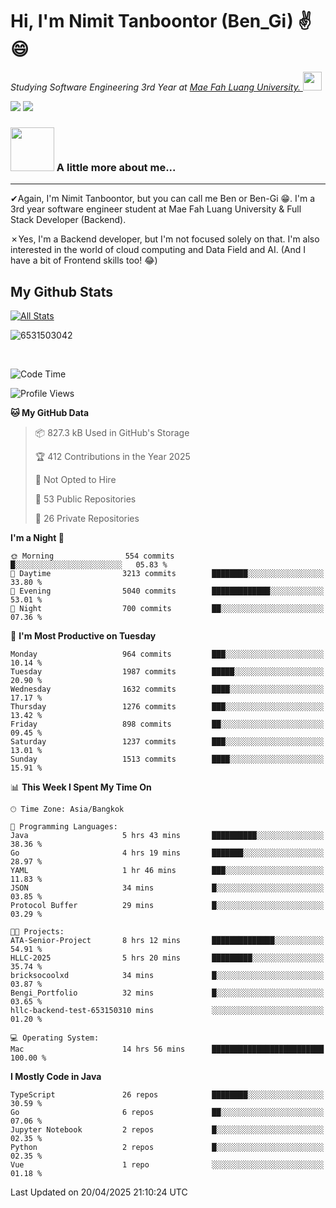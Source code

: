 # Hi, I'm Nimit Tanboontor (Ben_Gi) ✌😄
<p><em>Studying Software Engineering 3rd Year at <a href="https://en.mfu.ac.th/home.html"> Mae Fah Luang University.
</a><img src="https://media.giphy.com/media/WUlplcMpOCEmTGBtBW/giphy.gif" width="30"> </em></p>


[![](https://img.shields.io/badge/linkedin-%230077B5.svg?style=for-the-badge&logo=linkedin)]([https://www.linkedin.com/in/thanaphoom-babparn/](https://www.linkedin.com/in/nimit-tanbooutor-798139246/))
[![](https://img.shields.io/badge/Medium-12100E?style=for-the-badge&logo=medium&logoColor=white)](https://medium.com/@nimittanbooutor)

### <img src="https://media.giphy.com/media/VgCDAzcKvsR6OM0uWg/giphy.gif" width="70"> A little more about me...  

<hr> <!-- Horizontal line -->

&#10004;Again, I'm Nimit Tanboontor, but you can call me Ben or Ben-Gi 😁. I'm a 3rd year software engineer student at Mae Fah Luang University & Full Stack Developer (Backend).

&#10007;Yes, I'm a Backend developer, but I'm not focused solely on that. I'm also interested in the world of cloud computing and Data Field and AI. (And I have a bit of Frontend skills too! 😂)


## My Github Stats

[![All Stats](https://github-readme-stats.vercel.app/api?username=6531503042&show_icons=true&theme=algolia)](https://github.com/6531503042)

<p><img align="center" src="https://github-readme-streak-stats.herokuapp.com/?user=6531503042&" alt="6531503042" /></p>

<br />


<!--START_SECTION:waka-->
![Code Time](http://img.shields.io/badge/Code%20Time-481%20hrs%2048%20mins-blue)

![Profile Views](http://img.shields.io/badge/Profile%20Views-6-blue)

**🐱 My GitHub Data** 

> 📦 827.3 kB Used in GitHub's Storage 
 > 
> 🏆 412 Contributions in the Year 2025
 > 
> 🚫 Not Opted to Hire
 > 
> 📜 53 Public Repositories 
 > 
> 🔑 26 Private Repositories 
 > 
**I'm a Night 🦉** 

```text
🌞 Morning                554 commits         █░░░░░░░░░░░░░░░░░░░░░░░░   05.83 % 
🌆 Daytime                3213 commits        ████████░░░░░░░░░░░░░░░░░   33.80 % 
🌃 Evening                5040 commits        █████████████░░░░░░░░░░░░   53.01 % 
🌙 Night                  700 commits         ██░░░░░░░░░░░░░░░░░░░░░░░   07.36 % 
```
📅 **I'm Most Productive on Tuesday** 

```text
Monday                   964 commits         ███░░░░░░░░░░░░░░░░░░░░░░   10.14 % 
Tuesday                  1987 commits        █████░░░░░░░░░░░░░░░░░░░░   20.90 % 
Wednesday                1632 commits        ████░░░░░░░░░░░░░░░░░░░░░   17.17 % 
Thursday                 1276 commits        ███░░░░░░░░░░░░░░░░░░░░░░   13.42 % 
Friday                   898 commits         ██░░░░░░░░░░░░░░░░░░░░░░░   09.45 % 
Saturday                 1237 commits        ███░░░░░░░░░░░░░░░░░░░░░░   13.01 % 
Sunday                   1513 commits        ████░░░░░░░░░░░░░░░░░░░░░   15.91 % 
```


📊 **This Week I Spent My Time On** 

```text
🕑︎ Time Zone: Asia/Bangkok

💬 Programming Languages: 
Java                     5 hrs 43 mins       ██████████░░░░░░░░░░░░░░░   38.36 % 
Go                       4 hrs 19 mins       ███████░░░░░░░░░░░░░░░░░░   28.97 % 
YAML                     1 hr 46 mins        ███░░░░░░░░░░░░░░░░░░░░░░   11.83 % 
JSON                     34 mins             █░░░░░░░░░░░░░░░░░░░░░░░░   03.85 % 
Protocol Buffer          29 mins             █░░░░░░░░░░░░░░░░░░░░░░░░   03.29 % 

🐱‍💻 Projects: 
ATA-Senior-Project       8 hrs 12 mins       ██████████████░░░░░░░░░░░   54.91 % 
HLLC-2025                5 hrs 20 mins       █████████░░░░░░░░░░░░░░░░   35.74 % 
bricksocoolxd            34 mins             █░░░░░░░░░░░░░░░░░░░░░░░░   03.87 % 
Bengi_Portfolio          32 mins             █░░░░░░░░░░░░░░░░░░░░░░░░   03.65 % 
hllc-backend-test-653150310 mins             ░░░░░░░░░░░░░░░░░░░░░░░░░   01.20 % 

💻 Operating System: 
Mac                      14 hrs 56 mins      █████████████████████████   100.00 % 
```

**I Mostly Code in Java** 

```text
TypeScript               26 repos            ████████░░░░░░░░░░░░░░░░░   30.59 % 
Go                       6 repos             ██░░░░░░░░░░░░░░░░░░░░░░░   07.06 % 
Jupyter Notebook         2 repos             █░░░░░░░░░░░░░░░░░░░░░░░░   02.35 % 
Python                   2 repos             █░░░░░░░░░░░░░░░░░░░░░░░░   02.35 % 
Vue                      1 repo              ░░░░░░░░░░░░░░░░░░░░░░░░░   01.18 % 
```




 Last Updated on 20/04/2025 21:10:24 UTC
<!--END_SECTION:waka-->
